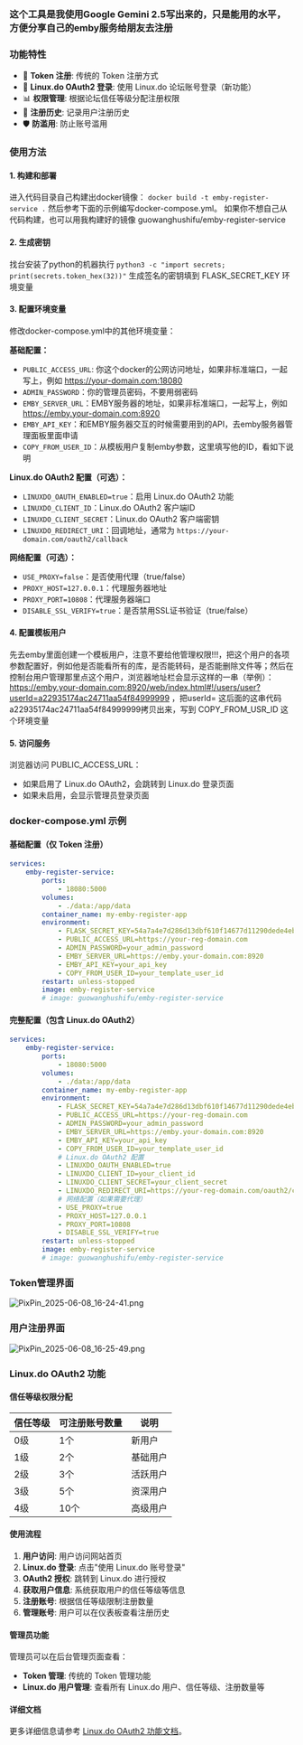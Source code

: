 ### 这个工具是我使用Google Gemini 2.5写出来的，只是能用的水平，方便分享自己的emby服务给朋友去注册

### 功能特性

- 🔐 **Token 注册**: 传统的 Token 注册方式
- 🔑 **Linux.do OAuth2 登录**: 使用 Linux.do 论坛账号登录（新功能）
- 📊 **权限管理**: 根据论坛信任等级分配注册权限
- 📝 **注册历史**: 记录用户注册历史
- 🛡️ **防滥用**: 防止账号滥用

### 使用方法

#### 1. 构建和部署

进入代码目录自己构建出docker镜像： `docker build -t emby-register-service .` 然后参考下面的示例编写docker-compose.yml。 如果你不想自己从代码构建，也可以用我构建好的镜像 guowanghushifu/emby-register-service

#### 2. 生成密钥

找台安装了python的机器执行 `python3 -c "import secrets; print(secrets.token_hex(32))"` 生成签名的密钥填到 FLASK_SECRET_KEY 环境变量

#### 3. 配置环境变量

修改docker-compose.yml中的其他环境变量：

**基础配置：**
- `PUBLIC_ACCESS_URL`: 你这个docker的公网访问地址，如果非标准端口，一起写上，例如 https://your-domain.com:18080
- `ADMIN_PASSWORD`：你的管理员密码，不要用弱密码
- `EMBY_SERVER_URL`：EMBY服务器的地址，如果非标准端口，一起写上，例如 https://emby.your-domain.com:8920
- `EMBY_API_KEY`：和EMBY服务器交互的时候需要用到的API，去emby服务器管理面板里面申请
- `COPY_FROM_USER_ID`：从模板用户复制emby参数，这里填写他的ID，看如下说明

**Linux.do OAuth2 配置（可选）：**
- `LINUXDO_OAUTH_ENABLED=true`：启用 Linux.do OAuth2 功能
- `LINUXDO_CLIENT_ID`：Linux.do OAuth2 客户端ID
- `LINUXDO_CLIENT_SECRET`：Linux.do OAuth2 客户端密钥
- `LINUXDO_REDIRECT_URI`：回调地址，通常为 `https://your-domain.com/oauth2/callback`

**网络配置（可选）：**
- `USE_PROXY=false`：是否使用代理（true/false）
- `PROXY_HOST=127.0.0.1`：代理服务器地址
- `PROXY_PORT=10808`：代理服务器端口
- `DISABLE_SSL_VERIFY=true`：是否禁用SSL证书验证（true/false）

#### 4. 配置模板用户

先去emby里面创建一个模板用户，注意不要给他管理权限!!!，把这个用户的各项参数配置好，例如他是否能看所有的库，是否能转码，是否能删除文件等；然后在控制台用户管理那里点这个用户，浏览器地址栏会显示这样的一串（举例）：https://emby.your-domain.com:8920/web/index.html#!/users/user?userId=a22935174ac24711aa54f84999999⁠ ，把userId= 这后面的这串代码a22935174ac24711aa54f84999999拷贝出来，写到 COPY_FROM_USR_ID 这个环境变量

#### 5. 访问服务

浏览器访问 PUBLIC_ACCESS_URL：
- 如果启用了 Linux.do OAuth2，会跳转到 Linux.do 登录页面
- 如果未启用，会显示管理员登录页面

### docker-compose.yml 示例

#### 基础配置（仅 Token 注册）
```yaml
services:
    emby-register-service:
        ports:
            - 18080:5000
        volumes:
            - ./data:/app/data
        container_name: my-emby-register-app
        environment:
            - FLASK_SECRET_KEY=54a7a4e7d286d13dbf610f14677d11290dede4eb8f0f20f01f3b57b109530f8d
            - PUBLIC_ACCESS_URL=https://your-reg-domain.com
            - ADMIN_PASSWORD=your_admin_password
            - EMBY_SERVER_URL=https://emby.your-domain.com:8920
            - EMBY_API_KEY=your_api_key
            - COPY_FROM_USER_ID=your_template_user_id
        restart: unless-stopped
        image: emby-register-service
        # image: guowanghushifu/emby-register-service
```

#### 完整配置（包含 Linux.do OAuth2）
```yaml
services:
    emby-register-service:
        ports:
            - 18080:5000
        volumes:
            - ./data:/app/data
        container_name: my-emby-register-app
        environment:
            - FLASK_SECRET_KEY=54a7a4e7d286d13dbf610f14677d11290dede4eb8f0f20f01f3b57b109530f8d
            - PUBLIC_ACCESS_URL=https://your-reg-domain.com
            - ADMIN_PASSWORD=your_admin_password
            - EMBY_SERVER_URL=https://emby.your-domain.com:8920
            - EMBY_API_KEY=your_api_key
            - COPY_FROM_USER_ID=your_template_user_id
            # Linux.do OAuth2 配置
            - LINUXDO_OAUTH_ENABLED=true
            - LINUXDO_CLIENT_ID=your_client_id
            - LINUXDO_CLIENT_SECRET=your_client_secret
            - LINUXDO_REDIRECT_URI=https://your-reg-domain.com/oauth2/callback
            # 网络配置（如果需要代理）
            - USE_PROXY=true
            - PROXY_HOST=127.0.0.1
            - PROXY_PORT=10808
            - DISABLE_SSL_VERIFY=true
        restart: unless-stopped
        image: emby-register-service
        # image: guowanghushifu/emby-register-service
```

### Token管理界面
![PixPin_2025-06-08_16-24-41.png](https://image.dooo.ng/c/2025/06/08/68454b033e0d3.webp)

### 用户注册界面
![PixPin_2025-06-08_16-25-49.png](https://image.dooo.ng/c/2025/06/08/68454b02d33ec.webp)

### Linux.do OAuth2 功能

#### 信任等级权限分配

| 信任等级 | 可注册账号数量 | 说明 |
|---------|---------------|------|
| 0级 | 1个 | 新用户 |
| 1级 | 2个 | 基础用户 |
| 2级 | 3个 | 活跃用户 |
| 3级 | 5个 | 资深用户 |
| 4级 | 10个 | 高级用户 |

#### 使用流程

1. **用户访问**: 用户访问网站首页
2. **Linux.do 登录**: 点击"使用 Linux.do 账号登录"
3. **OAuth2 授权**: 跳转到 Linux.do 进行授权
4. **获取用户信息**: 系统获取用户的信任等级等信息
5. **注册账号**: 根据信任等级限制注册数量
6. **管理账号**: 用户可以在仪表板查看注册历史

#### 管理员功能

管理员可以在后台管理页面查看：

- **Token 管理**: 传统的 Token 管理功能
- **Linux.do 用户管理**: 查看所有 Linux.do 用户、信任等级、注册数量等

#### 详细文档

更多详细信息请参考 [Linux.do OAuth2 功能文档](LINUXDO_OAUTH_README.md)。

